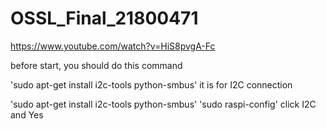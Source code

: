 # OSSL_Final_21800471
https://www.youtube.com/watch?v=HiS8pvgA-Fc

before start, you should do this command

'sudo apt-get install i2c-tools python-smbus'
it is for I2C connection

'sudo apt-get install i2c-tools python-smbus'
'sudo raspi-config'
click I2C and Yes

